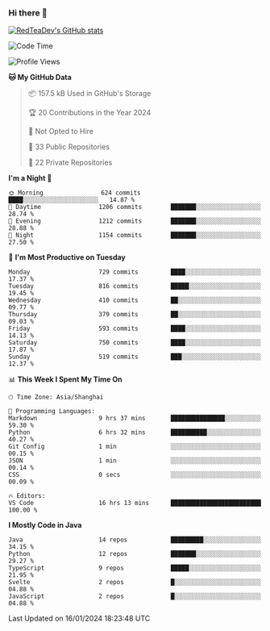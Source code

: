 ### Hi there 👋

<!--
**RedTeaDev/RedTeaDev** is a ✨ _special_ ✨ repository because its `README.md` (this file) appears on your GitHub profile.

Here are some ideas to get you started:

- 🔭 I’m currently working on ...
- 🌱 I’m currently learning ...
- 👯 I’m looking to collaborate on ...
- 🤔 I’m looking for help with ...
- 💬 Ask me about ...
- 📫 How to reach me: ...
- 😄 Pronouns: ...
- ⚡ Fun fact: ...
-->

<!--
[![wakatime](https://wakatime.com/badge/user/6b101ed0-04c0-4490-9283-eb61f2efff96.svg)](https://wakatime.com/@6b101ed0-04c0-4490-9283-eb61f2efff96)
!-->

[![RedTeaDev's GitHub stats](https://github-readme-stats.vercel.app/api?username=RedTeaDev)](https://github.com/anuraghazra/github-readme-stats)
<!--
[![willianrod's wakatime stats](https://github-readme-stats.vercel.app/api/wakatime?username=RedTeaDev)](https://github.com/anuraghazra/github-readme-stats)
!-->
<!--START_SECTION:waka-->
![Code Time](http://img.shields.io/badge/Code%20Time-1%2C997%20hrs-blue)

![Profile Views](http://img.shields.io/badge/Profile%20Views-2-blue)

**🐱 My GitHub Data** 

> 📦 157.5 kB Used in GitHub's Storage 
 > 
> 🏆 20 Contributions in the Year 2024
 > 
> 🚫 Not Opted to Hire
 > 
> 📜 33 Public Repositories 
 > 
> 🔑 22 Private Repositories 
 > 
**I'm a Night 🦉** 

```text
🌞 Morning                624 commits         ████░░░░░░░░░░░░░░░░░░░░░   14.87 % 
🌆 Daytime                1206 commits        ███████░░░░░░░░░░░░░░░░░░   28.74 % 
🌃 Evening                1212 commits        ███████░░░░░░░░░░░░░░░░░░   28.88 % 
🌙 Night                  1154 commits        ███████░░░░░░░░░░░░░░░░░░   27.50 % 
```
📅 **I'm Most Productive on Tuesday** 

```text
Monday                   729 commits         ████░░░░░░░░░░░░░░░░░░░░░   17.37 % 
Tuesday                  816 commits         █████░░░░░░░░░░░░░░░░░░░░   19.45 % 
Wednesday                410 commits         ██░░░░░░░░░░░░░░░░░░░░░░░   09.77 % 
Thursday                 379 commits         ██░░░░░░░░░░░░░░░░░░░░░░░   09.03 % 
Friday                   593 commits         ████░░░░░░░░░░░░░░░░░░░░░   14.13 % 
Saturday                 750 commits         ████░░░░░░░░░░░░░░░░░░░░░   17.87 % 
Sunday                   519 commits         ███░░░░░░░░░░░░░░░░░░░░░░   12.37 % 
```


📊 **This Week I Spent My Time On** 

```text
🕑︎ Time Zone: Asia/Shanghai

💬 Programming Languages: 
Markdown                 9 hrs 37 mins       ███████████████░░░░░░░░░░   59.30 % 
Python                   6 hrs 32 mins       ██████████░░░░░░░░░░░░░░░   40.27 % 
Git Config               1 min               ░░░░░░░░░░░░░░░░░░░░░░░░░   00.15 % 
JSON                     1 min               ░░░░░░░░░░░░░░░░░░░░░░░░░   00.14 % 
CSS                      0 secs              ░░░░░░░░░░░░░░░░░░░░░░░░░   00.09 % 

🔥 Editors: 
VS Code                  16 hrs 13 mins      █████████████████████████   100.00 % 
```

**I Mostly Code in Java** 

```text
Java                     14 repos            █████████░░░░░░░░░░░░░░░░   34.15 % 
Python                   12 repos            ███████░░░░░░░░░░░░░░░░░░   29.27 % 
TypeScript               9 repos             █████░░░░░░░░░░░░░░░░░░░░   21.95 % 
Svelte                   2 repos             █░░░░░░░░░░░░░░░░░░░░░░░░   04.88 % 
JavaScript               2 repos             █░░░░░░░░░░░░░░░░░░░░░░░░   04.88 % 
```




 Last Updated on 16/01/2024 18:23:48 UTC
<!--END_SECTION:waka-->


